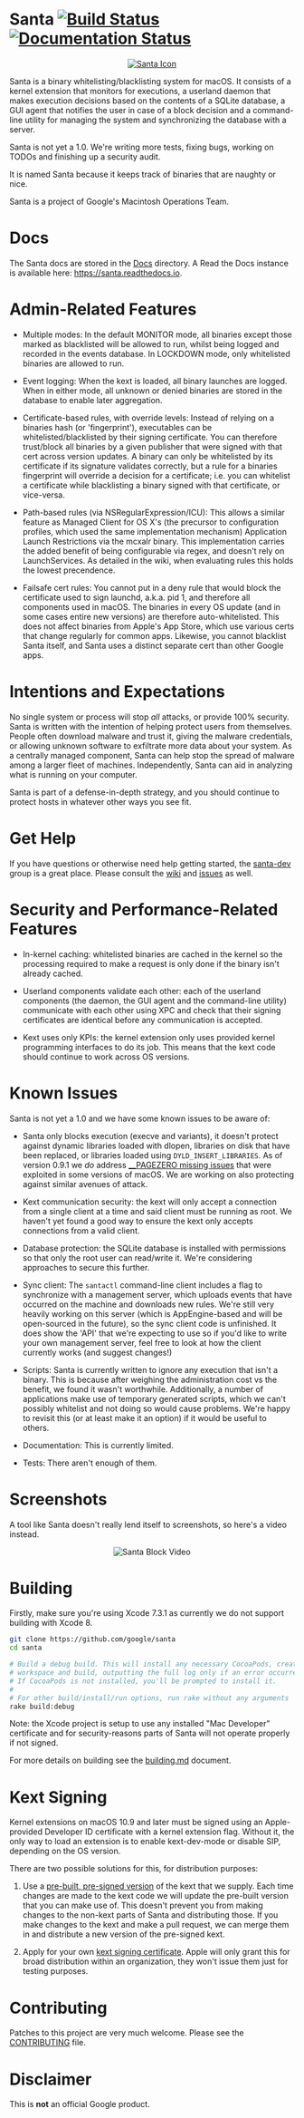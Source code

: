 Santa
[![Build Status](https://travis-ci.org/google/santa.png?branch=master)](https://travis-ci.org/google/santa)
[![Documentation Status](https://readthedocs.org/projects/santa/badge/?version=latest)](https://santa.readthedocs.io/en/latest/?badge=latest)
=====

<p align="center">
<a href="#santa--">
<img src="./Source/SantaGUI/Resources/Images.xcassets/AppIcon.appiconset/santa-hat-icon-128.png" alt="Santa Icon" />
</a>
</p>

Santa is a binary whitelisting/blacklisting system for macOS. It consists of
a kernel extension that monitors for executions, a userland daemon that makes
execution decisions based on the contents of a SQLite database, a GUI agent that
notifies the user in case of a block decision and a command-line utility for
managing the system and synchronizing the database with a server.

Santa is not yet a 1.0. We're writing more tests, fixing bugs, working on TODOs
and finishing up a security audit.

It is named Santa because it keeps track of binaries that are naughty or nice.

Santa is a project of Google's Macintosh Operations Team.

Docs
========
The Santa docs are stored in the [Docs](https://github.com/google/santa/blob/master/Docs) directory. A Read the Docs instance is available here: https://santa.readthedocs.io.

Admin-Related Features
========

* Multiple modes: In the default MONITOR mode, all binaries except
those marked as blacklisted will be allowed to run, whilst being logged and recorded in the events database. In LOCKDOWN mode, only whitelisted binaries are
allowed to run.

* Event logging: When the kext is loaded, all binary launches are logged.
When in either mode, all unknown or denied binaries are stored in the database to enable later aggregation.

* Certificate-based rules, with override levels: Instead of relying on a binaries hash (or 'fingerprint'), executables can be whitelisted/blacklisted by their signing
certificate. You can therefore trust/block all binaries by a given publisher that were signed with that cert across version updates. A
binary can only be whitelisted by its certificate if its signature validates
correctly, but a rule for a binaries fingerprint will override a decision for a
certificate; i.e. you can whitelist a certificate while blacklisting a binary
signed with that certificate, or vice-versa.

* Path-based rules (via NSRegularExpression/ICU): This allows a similar feature as Managed Client for OS X's (the precursor to configuration profiles, which used the same implementation mechanism) Application Launch Restrictions via the mcxalr binary. This implementation carries the added benefit of being configurable via regex, and doesn't rely on LaunchServices. As detailed in the wiki, when evaluating rules this holds the lowest precendence.

* Failsafe cert rules: You cannot put in a deny rule that would block the certificate used to sign launchd, a.k.a. pid 1, and therefore all components used in macOS. The binaries in every OS update (and in some cases entire new versions) are therefore auto-whitelisted. This does not affect binaries from Apple's App Store, which use various certs that change regularly for common apps. Likewise, you cannot blacklist Santa itself, and Santa uses a distinct separate cert than other Google apps.

Intentions and Expectations
===========================
No single system or process will stop *all* attacks, or provide 100% security.
Santa is written with the intention of helping protect users from themselves.
People often download malware and trust it, giving the malware credentials, or
allowing unknown software to exfiltrate more data about your system. As a
centrally managed component, Santa can help stop the spread of malware among a
larger fleet of machines. Independently, Santa can aid in analyzing what is
running on your computer.

Santa is part of a defense-in-depth strategy, and you should continue to protect
hosts in whatever other ways you see fit.

Get Help
========

If you have questions or otherwise need help getting started, the
[santa-dev](https://groups.google.com/forum/#!forum/santa-dev) group is a
great place. Please consult the [wiki](https://github.com/google/santa/wiki) and [issues](https://github.com/google/santa/issues) as well.

Security and Performance-Related Features
============
* In-kernel caching: whitelisted binaries are cached in the kernel so the
processing required to make a request is only done if the binary
isn't already cached.

* Userland components validate each other: each of the userland components (the
daemon, the GUI agent and the command-line utility) communicate with each other
using XPC and check that their signing certificates are identical before any
communication is accepted.

* Kext uses only KPIs: the kernel extension only uses provided kernel
programming interfaces to do its job. This means that the kext code should
continue to work across OS versions.

Known Issues
============
Santa is not yet a 1.0 and we have some known issues to be aware of:

* Santa only blocks execution (execve and variants), it doesn't protect against
dynamic libraries loaded with dlopen, libraries on disk that have been replaced, or
libraries loaded using `DYLD_INSERT_LIBRARIES`. As of version 0.9.1 we *do* address [__PAGEZERO missing issues](b87482e) that were exploited in some versions of macOS. We are working on also protecting against similar avenues of attack.

* Kext communication security: the kext will only accept a connection from a
single client at a time and said client must be running as root. We haven't yet
found a good way to ensure the kext only accepts connections from a valid client.

* Database protection: the SQLite database is installed with permissions so that
only the root user can read/write it. We're considering approaches to secure
this further.

* Sync client: The `santactl` command-line client includes a flag to synchronize with a management server, which uploads events that have occurred on the
machine and downloads new rules. We're still very heavily working on this
server (which is AppEngine-based and will be open-sourced in the future), so the
sync client code is unfinished. It does show the 'API' that we're expecting to
use so if you'd like to write your own management server, feel free to look at
how the client currently works (and suggest changes!)

* Scripts: Santa is currently written to ignore any execution that isn't a
binary. This is because after weighing the administration cost vs the benefit,
we found it wasn't worthwhile. Additionally, a number of applications make use
of temporary generated scripts, which we can't possibly whitelist and not doing
so would cause problems. We're happy to revisit this (or at least make it an
option) if it would be useful to others.

* Documentation: This is currently limited.

* Tests: There aren't enough of them.

Screenshots
===========

A tool like Santa doesn't really lend itself to screenshots, so here's a video instead.

<p align="center">
<img src="https://zippy.gfycat.com/MadFatalAmphiuma.gif" alt="Santa Block Video" />
</p>

Building
========
Firstly, make sure you're using Xcode 7.3.1 as currently we do not support
building with Xcode 8.

```sh
git clone https://github.com/google/santa
cd santa

# Build a debug build. This will install any necessary CocoaPods, create the
# workspace and build, outputting the full log only if an error occurred.
# If CocoaPods is not installed, you'll be prompted to install it.
#
# For other build/install/run options, run rake without any arguments
rake build:debug
```

Note: the Xcode project is setup to use any installed "Mac Developer" certificate
and for security-reasons parts of Santa will not operate properly if not signed.

For more details on building see the [building.md](https://github.com/google/santa/blob/master/Docs/development/building.md) document.

Kext Signing
============
Kernel extensions on macOS 10.9 and later must be signed using an Apple-provided
Developer ID certificate with a kernel extension flag. Without it, the only way
to load an extension is to enable kext-dev-mode or disable SIP, depending on the
OS version.

There are two possible solutions for this, for distribution purposes:

1) Use a [pre-built, pre-signed version](https://github.com/google/santa/releases)
of the kext that we supply. Each time changes are made to the kext code we will
update the pre-built version that you can make use of. This doesn't prevent you
from making changes to the non-kext parts of Santa and distributing those.
If you make changes to the kext and make a pull request, we can merge them in
and distribute a new version of the pre-signed kext.

2) Apply for your own [kext signing certificate](https://developer.apple.com/contact/kext/).
Apple will only grant this for broad distribution within an organization, they
won't issue them just for testing purposes.

Contributing
============
Patches to this project are very much welcome. Please see the [CONTRIBUTING](https://github.com/google/santa/blob/master/CONTRIBUTING.md)
file.

Disclaimer
==========
This is **not** an official Google product.
